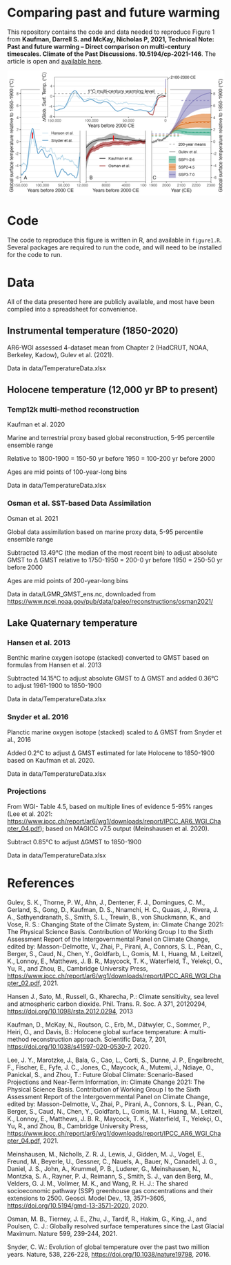 # Comparing past and future warming

This repository contains the code and data needed to reproduce Figure 1 from **Kaufman, Darrell S. and McKay, Nicholas P, 2021, Technical Note: Past and future warming – Direct comparison on multi-century timescales. Climate of the Past Discussions. 10.5194/cp-2021-146**. The article is open and [available here](https://cp.copernicus.org/preprints/cp-2021-146/). 

![Figure 1](figures/WarmingTimescale.png)

# Code

The code to reproduce this figure is written in R, and available in `figure1.R`. Several packages are required to run the code, and will need to be installed for the code to run. 


# Data

All of the data presented here are publicly available, and most have been compiled into a spreadsheet for convenience. 


## Instrumental temperature (1850-2020)
AR6-WGI assessed 4-dataset mean from Chapter 2 (HadCRUT, NOAA, Berkeley, Kadow), Gulev et al. (2021).

Data in data/TemperatureData.xlsx

## Holocene temperature (12,000 yr BP to present)

### Temp12k multi-method reconstruction
Kaufman et al. 2020

Marine and terrestrial proxy based global reconstruction, 5-95 percentile ensemble range

Relative to 1800-1900 = 150-50 yr before 1950 = 100-200 yr before 2000

Ages are mid points of 100-year-long bins

Data in data/TemperatureData.xlsx

### Osman et al. SST-based Data Assimilation
Osman et al. 2021

Global data assimilation based on marine proxy data, 5-95 percentile ensemble range

Subtracted 13.49°C (the median of the most recent bin) to adjust absolute GMST to ∆ GMST relative to 1750-1950 = 200-0 yr before 1950 = 250-50 yr before 2000

Ages are mid points of 200-year-long bins

Data in data/LGMR_GMST_ens.nc, downloaded from https://www.ncei.noaa.gov/pub/data/paleo/reconstructions/osman2021/

## Lake Quaternary temperature

### Hansen et al. 2013

Benthic marine oxygen isotope (stacked) converted to GMST based on formulas from Hansen et al. 2013

Subtracted 14.15°C to adjust absolute GMST to ∆ GMST and added 0.36°C to adjust 1961-1900 to 1850-1900

Data in data/TemperatureData.xlsx

### Snyder et al. 2016

Planctic marine oxygen isotope (stacked) scaled to ∆ GMST from Snyder et al., 2016

Added 0.2°C to adjust ∆ GMST estimated for late Holocene to 1850-1900 based on Kaufman et al. 2020.

Data in data/TemperatureData.xlsx

### Projections

From WGI- Table 4.5, based on multiple lines of evidence 5-95% ranges (Lee et al. 2021: https://www.ipcc.ch/report/ar6/wg1/downloads/report/IPCC_AR6_WGI_Chapter_04.pdf); based on MAGICC v7.5 output (Meinshausen et al. 2020).

Subtract 0.85°C to adjust ∆GMST to 1850-1900

Data in data/TemperatureData.xlsx

# References

Gulev, S. K., Thorne, P. W., Ahn, J., Dentener, F. J., Domingues, C. M., Gerland, S., Gong, D., Kaufman, D. S., Nnamchi, H. C., Quaas, J., Rivera, J. A., Sathyendranath, S., Smith, S. L., Trewin, B., von Shuckmann, K., and Vose, R. S.: Changing State of the Climate System, in: Climate Change 2021: The Physical Science Basis. Contribution of Working Group I to the Sixth Assessment Report of the Intergovernmental Panel on Climate Change, edited by: Masson-Delmotte, V., Zhai, P., Pirani, A., Connors, S. L., Péan, C., Berger, S., Caud, N., Chen, Y., Goldfarb, L., Gomis, M. I., Huang, M., Leitzell, K., Lonnoy, E., Matthews, J. B. R., Maycock, T. K., Waterfield, T., Yelekçi, O., Yu, R., and Zhou, B., Cambridge University Press, https://www.ipcc.ch/report/ar6/wg1/downloads/report/IPCC_AR6_WGI_Chapter_02.pdf, 2021.

Hansen J., Sato, M., Russell, G., Kharecha, P.: Climate sensitivity, sea level and atmospheric carbon dioxide. Phil. Trans. R. Soc. A 371, 20120294, https://doi.org/10.1098/rsta.2012.0294, 2013

Kaufman, D., McKay, N., Routson, C., Erb, M., Dätwyler, C., Sommer, P., Heiri, O., and Davis, B.: Holocene global surface temperature: A multi-method reconstruction approach. Scientific Data, 7, 201, https://doi.org/10.1038/s41597-020-0530-7, 2020.

Lee, J. Y., Marotzke, J., Bala, G., Cao, L., Corti, S., Dunne, J. P., Engelbrecht, F., Fischer, E., Fyfe, J. C., Jones, C., Maycock, A., Mutemi, J., Ndiaye, O., Panickal, S., and Zhou, T.: Future Global Climate: Scenario-Based Projections and Near-Term Information, in: Climate Change 2021: The Physical Science Basis. Contribution of Working Group I to the Sixth Assessment Report of the Intergovernmental Panel on Climate Change, edited by: Masson-Delmotte, V., Zhai, P., Pirani, A., Connors, S. L., Péan, C., Berger, S., Caud, N., Chen, Y., Goldfarb, L., Gomis, M. I., Huang, M., Leitzell, K., Lonnoy, E., Matthews, J. B. R., Maycock, T. K., Waterfield, T., Yelekçi, O., Yu, R., and Zhou, B., Cambridge University Press, https://www.ipcc.ch/report/ar6/wg1/downloads/report/IPCC_AR6_WGI_Chapter_04.pdf, 2021.

Meinshausen, M., Nicholls, Z. R. J., Lewis, J., Gidden, M. J., Vogel, E., Freund, M., Beyerle, U., Gessner, C., Nauels, A., Bauer, N., Canadell, J. G., Daniel, J. S., John, A., Krummel, P. B., Luderer, G., Meinshausen, N., Montzka, S. A., Rayner, P. J., Reimann, S., Smith, S. J., van den Berg, M., Velders, G. J. M., Vollmer, M. K., and Wang, R. H. J.: The shared socioeconomic pathway (SSP) greenhouse gas concentrations and their extensions to 2500. Geosci. Model Dev., 13, 3571–3605, https://doi.org/10.5194/gmd-13-3571-2020, 2020.

Osman, M. B., Tierney, J. E., Zhu, J., Tardif, R., Hakim, G., King, J., and Poulsen, C. J.: Globally resolved surface temperatures since the Last Glacial Maximum. Nature 599, 239-244, 2021.

Snyder, C. W.: Evolution of global temperature over the past two million years. Nature, 538, 226-228, https://doi.org/10.1038/nature19798, 2016.
